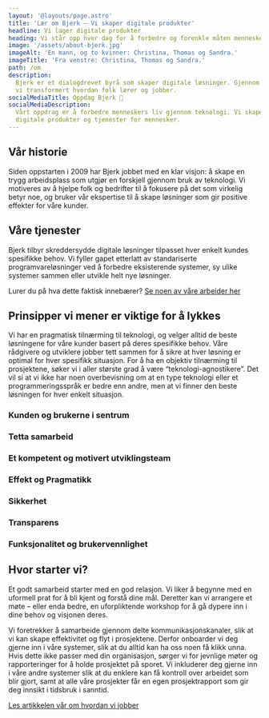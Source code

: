 ```yaml
---
layout: '@layouts/page.astro'
title: 'Lær om Bjerk – Vi skaper digitale produkter'
headline: Vi lager digitale produkter
heading: Vi står opp hver dag for å forbedre og forenkle måten mennesker lærer, tenker, jobber og kommuniserer på. Bjerk samler folk med kompetanse innen programvareutvikling, brukeropplevelse og produktledelse for å gjøre verden til et bedre sted.
image: '/assets/about-bjerk.jpg'
imageAlt: 'En mann, og to kvinner: Christina, Thomas og Sandra.'
imageTitle: 'Fra venstre: Christina, Thomas og Sandra.'
path: /om
description:
  Bjerk er et dialogdrevet byrå som skaper digitale løsninger. Gjennom 14 år har
  vi transformert hvordan folk lærer og jobber.
socialMediaTitle: Oppdag Bjerk 🌳
socialMediaDescription:
  Vårt oppdrag er å forbedre menneskers liv gjennom teknologi. Vi skaper
  digitale produkter og tjenester for mennesker.
---
```


## Vår historie

Siden oppstarten i 2009 har Bjerk jobbet med en klar visjon: å skape en trygg arbeidsplass som utgjør en forskjell gjennom bruk av teknologi. Vi motiveres av å hjelpe folk og bedrifter til å fokusere på det som virkelig betyr noe, og bruker vår ekspertise til å skape løsninger som gir positive effekter for våre kunder.

## Våre tjenester

Bjerk tilbyr skreddersydde digitale løsninger tilpasset hver enkelt kundes spesifikke behov. Vi fyller gapet etterlatt av standariserte programvareløsninger ved å forbedre eksisterende systemer, sy ulike systemer sammen eller utvikle helt nye løsninger.


Lurer du på hva dette faktisk innebærer? [Se noen av våre arbeider her](/arbeid)

## Prinsipper vi mener er viktige for å lykkes

Vi har en pragmatisk tilnærming til teknologi, og velger alltid de beste løsningene for våre kunder basert på deres spesifikke behov. Våre rådgivere og utviklere jobber tett sammen for å sikre at hver løsning er optimal for hver spesifikk situasjon. For å ha en objektiv tilnærming til prosjektene, søker vi i aller største grad å være “teknologi-agnostikere”. Det vil si at vi ikke har noen overbevisning om at en type teknologi eller et programmeringsspråk er bedre enn andre, men at vi finner den beste løsningen for hver enkelt situasjon.

### Kunden og brukerne i sentrum

### Tetta samarbeid

### Et kompetent og motivert utviklingsteam

### Effekt og Pragmatikk

### Sikkerhet

### Transparens

### Funksjonalitet og brukervennlighet

## Hvor starter vi?

Et godt samarbeid starter med en god relasjon. Vi liker å begynne med en uformell prat for å bli kjent og forstå dine mål. Deretter kan vi arrangere et møte – eller enda bedre, en uforpliktende workshop for å gå dypere inn i dine behov og visjonen deres.

Vi foretrekker å samarbeide gjennom delte kommunikasjonskanaler, slik at vi kan skape effektivitet og flyt i prosjektene. Derfor onboarder vi deg gjerne inn i våre systemer, slik at du alltid kan ha oss noen få klikk unna. Hvis dette ikke passer med din organisasjon, sørger vi for jevnlige møter og rapporteringer for å holde prosjektet på sporet. Vi inkluderer deg gjerne inn i våre andre systemer slik at du enklere kan få kontroll over arbeidet som blir gjort, samt at alle våre prosjekter får en egen prosjektrapport som gir deg innsikt i tidsbruk i sanntid.

[Les artikkelen vår om hvordan vi jobber](/artikler/2023/jobbe-med-bjerk)

